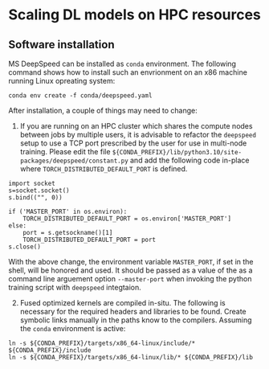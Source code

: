 # Scaling DL models on HPC resources

 
## Software installation

MS DeepSpeed can be installed as ```conda``` environment. The following command shows how to install such an envrionment on an x86 machine running Linux opreating system:

```
conda env create -f conda/deepspeed.yaml 
```

After installation, a couple of things may need to change:

1. If you are running on an HPC cluster which shares the compute nodes between jobs by multiple users, it is advisable to refactor the ```deepspeed``` setup to use a TCP port prescribed by the user for use in multi-node training.
Please edit the file ```${CONDA_PREFIX}/lib/python3.10/site-packages/deepspeed/constant.py``` and add the following code in-place where ```TORCH_DISTRIBUTED_DEFAULT_PORT``` is defined.

```
import socket
s=socket.socket()
s.bind(("", 0))

if ('MASTER_PORT' in os.environ):
    TORCH_DISTRIBUTED_DEFAULT_PORT = os.environ['MASTER_PORT']
else:
    port = s.getsockname()[1]
    TORCH_DISTRIBUTED_DEFAULT_PORT = port
s.close()
```

With the above change, the environment variable ```MASTER_PORT```, if set in the shell, will be honored and used. It should be passed as a value of the as a command line arguement option ```--master-port``` when invoking the python training script with ```deepspeed``` integtaion.

2. Fused optimized kernels are compiled in-situ. The following is necessary for the required headers and libraries to be found. Create symbolic links manually in the paths know to the compilers. Assuming the ```conda``` environment is active:

```
ln -s ${CONDA_PREFIX}/targets/x86_64-linux/include/* ${CONDA_PREFIX}/include
ln -s ${CONDA_PREFIX}/targets/x86_64-linux/lib/* ${CONDA_PREFIX}/lib

```
